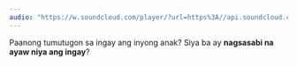 ```yaml
---
audio: "https://w.soundcloud.com/player/?url=https%3A//api.soundcloud.com/tracks/1406300236%3Fsecret_token%3Ds-eb5nlyqzSTv&color=%23ff5500&auto_play=true&hide_related=false&show_comments=true&show_user=true&show_reposts=false&show_teaser=true&visual=true"
---
```


Paanong tumutugon sa ingay ang inyong anak? Siya ba ay <strong>nagsasabi na ayaw niya ang ingay</strong>?